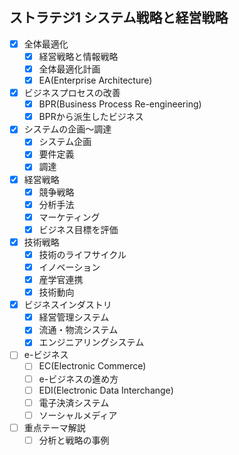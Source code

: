 ## ストラテジ1 システム戦略と経営戦略

- [x] 全体最適化
  - [x] 経営戦略と情報戦略
  - [x] 全体最適化計画
  - [x] EA(Enterprise Architecture)
- [x] ビジネスプロセスの改善
  - [x] BPR(Business Process Re-engineering)
  - [x] BPRから派生したビジネス
- [x] システムの企画〜調達
  - [x] システム企画
  - [x] 要件定義
  - [x] 調達
- [x] 経営戦略
  - [x] 競争戦略
  - [x] 分析手法
  - [x] マーケティング
  - [x] ビジネス目標を評価
- [x] 技術戦略
  - [x] 技術のライフサイクル
  - [x] イノベーション
  - [x] 産学官連携
  - [x] 技術動向
- [x] ビジネスインダストリ
  - [x] 経営管理システム
  - [x] 流通・物流システム
  - [x] エンジニアリングシステム
- [ ] e-ビジネス
  - [ ] EC(Electronic Commerce)
  - [ ] e-ビジネスの進め方
  - [ ] EDI(Electronic Data Interchange)
  - [ ] 電子決済システム
  - [ ] ソーシャルメディア
- [ ] 重点テーマ解説
  - [ ] 分析と戦略の事例
